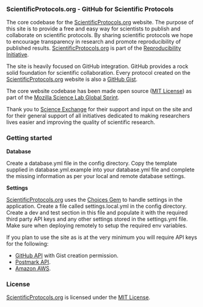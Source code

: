 ### ScientificProtocols.org - GitHub for Scientific Protocols
The core codebase for the [ScientificProtocols.org](https://www.scientificprotocols.org) website. The purpose of this site is to provide a free
and easy way for scientists to publish and collaborate on scientific protocols. By sharing scientific protocols we hope to encourage transparency in
research and promote reproducibility of published results. [ScientificProtocols.org](https://www.scientificprotocols.org)
is part of the [Reproducibility Initiative](http://validation.scienceexchange.com/#/reproducibility-initiative).

The site is heavily focused on GitHub integration. GitHub provides a rock solid foundation for scientific collaboration. Every protocol
created on the [ScientificProtocols.org](https://www.scientificprotocols.org) website is also a [GitHub Gist](https://help.github.com/articles/about-gists).

The core website codebase has been made open source ([MIT License](http://opensource.org/licenses/MIT)) as part of the [Mozilla Science Lab Global Sprint](http://mozillascience.org/).

Thank you to [Science Exchange](https://www.scienceexchange.com) for their support and input on the site and for their general support
of all initiatives dedicated to making researchers lives easier and improving the quality of scientific research.

### Getting started
**Database**

Create a database.yml file in the config directory. Copy the template supplied in database.yml.example into your database.yml file 
and complete the missing information as per your local and remote database settings.

**Settings**

[ScientificProtocols.org](https://www.scientificprotocols.org) uses the [Choices Gem](https://github.com/mislav/choices) to handle
settings in the application. Create a file called settings.local.yml in the config directory. Create a dev and test section in this
file and populate it with the required third party API keys and any other settings stored in the settings.yml file. Make sure when
deploying remotely to setup the required env variables.

If you plan to use the site as is at the very minimum you will require API keys for the following:
- [GitHub API](https://developer.github.com/v3/gists/) with Gist creation permission.
- [Postmark API](http://developer.postmarkapp.com/developer-build.html).
- [Amazon AWS](http://aws.amazon.com/documentation/).

### License
[ScientificProtocols.org](https://www.scientificprotocols.org) is licensed under the [MIT License](http://opensource.org/licenses/MIT).




